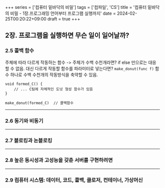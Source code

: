 +++
series = ['컴퓨터 밑바닥의 비밀']
tags = ['컴파일', 'CS']
title = '컴퓨터 밑바닥의 비밀 - 1장.프로그래밍 언어부터 프로그램 실행까지'
date = 2024-02-25T00:20:22+09:00
draft = true
+++
## 2장. 프로그램을 실행하면 무슨 일이 일어날까?

### 2.5 콜백 함수
주체에 따라 다르게 작동하는 함수 -> 주체가 수백 수천개라면? if else 만으로는 대응할 수 없음.
대신 다르게 작동할 함수를 파라미터로 넣는다면? 
`make_donut(func f)` 함수 하나로 수백 수천개의 작동방식을 축약할 수 있음.

```
void formed_C() {
	// ... C팀에 자체적인 도넛 형성 함수가 있음
}

make_donut(formed_C)  // 콜백함수
```
    
---
### 2.6 동기와 비동기

---
### 2.7 블로킹과 논블로킹


---
### 2.8 높은 동시성과 고성능을 갖춘 서버를 구현하려면


---
### 2.9 컴퓨터 시스템: 데이터, 코드, 콜백, 클로저, 컨테이너, 가상머신




